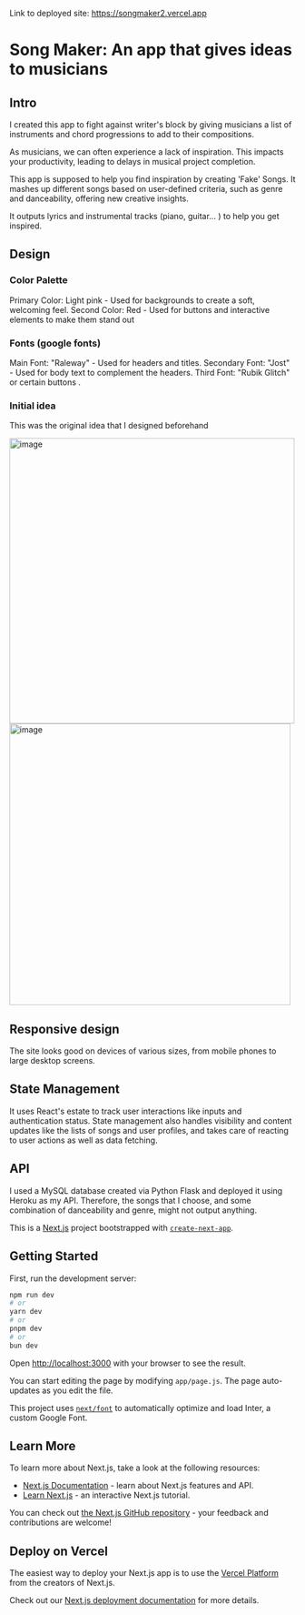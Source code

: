 
Link to deployed site: https://songmaker2.vercel.app

# Song Maker: An app that gives ideas to musicians 

## Intro 

I created this app to fight against writer's block by giving musicians a list of instruments and chord progressions to add to their compositions. 

As musicians, we can often experience a lack of inspiration. This impacts your productivity, leading to delays in musical project completion.

This app is supposed to help you find inspiration by creating 'Fake' Songs. It mashes up different songs based on user-defined criteria, such as  genre and danceability, offering new creative insights.


It outputs lyrics and instrumental tracks (piano, guitar… )  to help you get inspired.

## Design
### Color Palette
Primary Color: Light pink  - Used for backgrounds to create a soft, welcoming feel.
Second Color: Red - Used for buttons and interactive elements to make them stand out
### Fonts (google fonts)
Main Font: "Raleway" - Used for headers and titles.
Secondary Font: "Jost" - Used for body text to complement the headers.
Third Font: "Rubik Glitch" or certain buttons . 

### Initial idea 

This was the original idea that I designed beforehand

<img width="502" alt="image" src="https://github.com/Serenwfs/songmaker2/assets/116518998/4960e8c5-0da4-4109-856c-a0b3b5539243">


<img width="495" alt="image" src="https://github.com/Serenwfs/songmaker2/assets/116518998/317e5e7d-b062-4361-ad06-839e6c783515">


## Responsive design
The site looks good on devices of various sizes, from mobile phones to large desktop screens.

## State Management
It uses React's estate to track user interactions like inputs and authentication status.
State management also handles visibility and content updates like the lists of songs and user profiles, and takes care of reacting to user actions as well as data fetching.

## API

I used a MySQL database created via Python Flask and deployed it using Heroku as my API. Therefore, the songs that I choose, and some combination of danceability and genre, might not output anything. 





This is a [Next.js](https://nextjs.org/) project bootstrapped with [`create-next-app`](https://github.com/vercel/next.js/tree/canary/packages/create-next-app).

## Getting Started

First, run the development server:

```bash
npm run dev
# or
yarn dev
# or
pnpm dev
# or
bun dev
```

Open [http://localhost:3000](http://localhost:3000) with your browser to see the result.

You can start editing the page by modifying `app/page.js`. The page auto-updates as you edit the file.

This project uses [`next/font`](https://nextjs.org/docs/basic-features/font-optimization) to automatically optimize and load Inter, a custom Google Font.

## Learn More

To learn more about Next.js, take a look at the following resources:

- [Next.js Documentation](https://nextjs.org/docs) - learn about Next.js features and API.
- [Learn Next.js](https://nextjs.org/learn) - an interactive Next.js tutorial.

You can check out [the Next.js GitHub repository](https://github.com/vercel/next.js/) - your feedback and contributions are welcome!

## Deploy on Vercel

The easiest way to deploy your Next.js app is to use the [Vercel Platform](https://vercel.com/new?utm_medium=default-template&filter=next.js&utm_source=create-next-app&utm_campaign=create-next-app-readme) from the creators of Next.js.

Check out our [Next.js deployment documentation](https://nextjs.org/docs/deployment) for more details.
